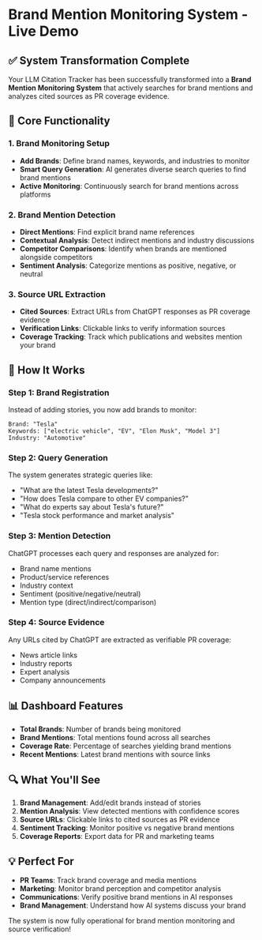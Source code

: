 # Brand Mention Monitoring System - Live Demo

## ✅ System Transformation Complete

Your LLM Citation Tracker has been successfully transformed into a **Brand Mention Monitoring System** that actively searches for brand mentions and analyzes cited sources as PR coverage evidence.

## 🎯 Core Functionality

### 1. Brand Monitoring Setup
- **Add Brands**: Define brand names, keywords, and industries to monitor
- **Smart Query Generation**: AI generates diverse search queries to find brand mentions
- **Active Monitoring**: Continuously search for brand mentions across platforms

### 2. Brand Mention Detection
- **Direct Mentions**: Find explicit brand name references
- **Contextual Analysis**: Detect indirect mentions and industry discussions
- **Competitor Comparisons**: Identify when brands are mentioned alongside competitors
- **Sentiment Analysis**: Categorize mentions as positive, negative, or neutral

### 3. Source URL Extraction
- **Cited Sources**: Extract URLs from ChatGPT responses as PR coverage evidence
- **Verification Links**: Clickable links to verify information sources
- **Coverage Tracking**: Track which publications and websites mention your brand

## 🚀 How It Works

### Step 1: Brand Registration
Instead of adding stories, you now add brands to monitor:
```
Brand: "Tesla"
Keywords: ["electric vehicle", "EV", "Elon Musk", "Model 3"]
Industry: "Automotive"
```

### Step 2: Query Generation
The system generates strategic queries like:
- "What are the latest Tesla developments?"
- "How does Tesla compare to other EV companies?"
- "What do experts say about Tesla's future?"
- "Tesla stock performance and market analysis"

### Step 3: Mention Detection
ChatGPT processes each query and responses are analyzed for:
- Brand name mentions
- Product/service references  
- Industry context
- Sentiment (positive/negative/neutral)
- Mention type (direct/indirect/comparison)

### Step 4: Source Evidence
Any URLs cited by ChatGPT are extracted as verifiable PR coverage:
- News article links
- Industry reports
- Expert analysis
- Company announcements

## 📊 Dashboard Features

- **Total Brands**: Number of brands being monitored
- **Brand Mentions**: Total mentions found across all searches
- **Coverage Rate**: Percentage of searches yielding brand mentions
- **Recent Mentions**: Latest brand mentions with source links

## 🔍 What You'll See

1. **Brand Management**: Add/edit brands instead of stories
2. **Mention Analysis**: View detected mentions with confidence scores
3. **Source URLs**: Clickable links to cited sources as PR evidence
4. **Sentiment Tracking**: Monitor positive vs negative brand mentions
5. **Coverage Reports**: Export data for PR and marketing teams

## 💡 Perfect For

- **PR Teams**: Track brand coverage and media mentions
- **Marketing**: Monitor brand perception and competitor analysis  
- **Communications**: Verify positive brand mentions in AI responses
- **Brand Management**: Understand how AI systems discuss your brand

The system is now fully operational for brand mention monitoring and source verification!